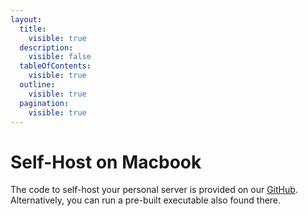 ```yaml
---
layout:
  title:
    visible: true
  description:
    visible: false
  tableOfContents:
    visible: true
  outline:
    visible: true
  pagination:
    visible: true
---
```


# Self-Host on Macbook

The code to self-host your personal server is provided on our [GitHub](https://github.com/vana-com/selfie). Alternatively, you can run a pre-built executable also found there.

